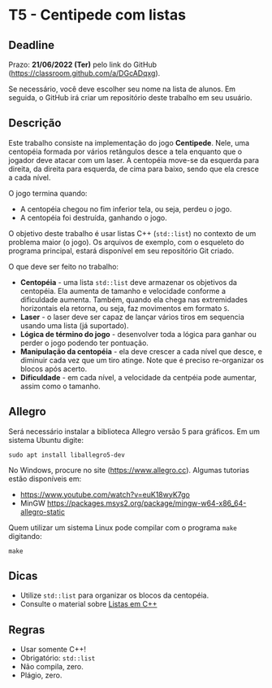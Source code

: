 
# T5 - Centipede com listas

## Deadline

Prazo: **21/06/2022 (Ter)** pelo link do GitHub (https://classroom.github.com/a/DGcADqxg).

Se necessário, você deve escolher seu nome na lista de alunos. Em seguida, o GitHub irá criar um repositório deste trabalho em seu usuário.

## Descrição

Este trabalho consiste na implementação do jogo **Centipede**. Nele, uma
centopéia formada por vários retângulos desce a tela enquanto que o
jogador deve atacar com um laser. A centopéia move-se da esquerda para
direita, da direita para esquerda, de cima para baixo, sendo que ela
cresce a cada nível.

O jogo termina quando:
- A centopéia chegou no fim inferior tela, ou seja, perdeu o jogo.
- A centopéia foi destruída, ganhando o jogo.

O objetivo deste trabalho é usar listas C++ (`std::list`) no
contexto de um problema maior (o jogo). 
Os arquivos de exemplo, com o esqueleto do programa principal, estará disponível em seu repositório Git criado. 

O que deve ser feito no trabalho:
- **Centopéia** - uma lista `std::list` deve armazenar os objetivos da
               centopéia. Ela aumenta de tamanho e velocidade conforme
               a dificuldade aumenta. Também, quando ela chega nas
               extremidades horizontais ela retorna, ou seja, faz
               movimentos em formato `S`.
- **Laser** - o laser deve ser capaz de lançar vários tiros em sequencia
           usando uma lista (já suportado). 
- **Lógica de término do jogo** - desenvolver toda a lógica para ganhar
     ou perder o jogo podendo ter pontuação.
- **Manipulação da centopéia** - ela deve crescer a cada nível que desce, e
  diminuir cada vez que um tiro atinge. Note que é preciso re-organizar os blocos após acerto.
- **Dificuldade** - em cada nível, a velocidade da centpéia pode
                 aumentar, assim como o tamanho.


## Allegro

Será necessário instalar a biblioteca Allegro versão 5
para gráficos. Em um sistema Ubuntu digite:
```
sudo apt install liballegro5-dev
```

No Windows, procure no site (https://www.allegro.cc). Algumas tutorias estão disponíveis em:
- https://www.youtube.com/watch?v=euK18wyK7go
- MinGW https://packages.msys2.org/package/mingw-w64-x86_64-allegro-static

Quem utilizar um
sistema Linux pode compilar com o programa `make` digitando:
```
make
```

## Dicas
- Utilize `std::list` para organizar os blocos da centopéia.
- Consulte o material sobre [Listas em C++](../../aulas/09_listas) 

## Regras

- Usar somente C++!
- Obrigatório: `std::list`
- Não compila, zero.
- Plágio, zero.